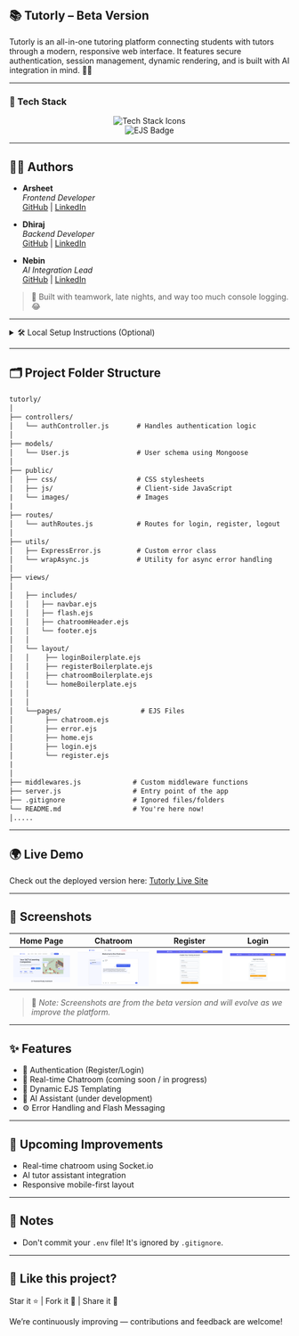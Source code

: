 ## 📚 Tutorly – Beta Version  


Tutorly is an all-in-one tutoring platform connecting students with tutors through a modern, responsive web interface. 
It features secure authentication, session management, dynamic rendering, and is built with AI integration in mind. 🧠✨

---

### 🚀 Tech Stack

<div align="center">

<!-- Skillicons -->
<img src="https://skillicons.dev/icons?i=js,nodejs,express,mongodb,css" alt="Tech Stack Icons" />

<!-- Custom EJS Badge -->
<br/>
<img src="https://img.shields.io/badge/EJS-8C8C8C?style=for-the-badge&logo=javascript&logoColor=white" alt="EJS Badge"/>

</div>

---

## 👨‍💻 Authors

- **Arsheet**  
  *Frontend Developer*  
  [GitHub](https://github.com/Arsheetkaur) | [LinkedIn](/#)

- **Dhiraj**  
  *Backend Developer*  
  [GitHub](https://github.com/dhirajdhande19) | [LinkedIn](www.linkedin.com/in/dhiraj-dhande-1a7262237)

- **Nebin**  
  *AI Integration Lead*  
  [GitHub](https://github.com/neb1n) | [LinkedIn](https://www.linkedin.com/in/nebin-babu-417a03353)

> 💬 Built with teamwork, late nights, and way too much console logging. 😂

---

<details>
<summary>🛠️ Local Setup Instructions (Optional)</summary>

<br/>

### 1️⃣ Clone the Repository

````bash
git clone https://github.com/your-username/tutorly.git
cd tutorly
````

### 2️⃣ Install Dependencies
````bash
npm install
````

### 3️⃣ Set Up Environment Variables
Create a .env file in the root directory and add:

````bash
MONGO_URL=your_mongo_connection_string        
SECRET="your_secret_code"
````

### 4️⃣ Run the Server

````bash
nodemon server.js
````
Then open your browser at:
 ````bash 
 http://localhost:2000
````

</details>

---

## 🗂️ Project Folder Structure

```plaintext
tutorly/
│
├── controllers/
│   └── authController.js       # Handles authentication logic
│
├── models/
│   └── User.js                 # User schema using Mongoose
│
├── public/
│   ├── css/                    # CSS stylesheets
│   ├── js/                     # Client-side JavaScript
|   └── images/                 # Images                  
|
├── routes/
│   └── authRoutes.js           # Routes for login, register, logout
│
├── utils/
│   ├── ExpressError.js         # Custom error class
│   └── wrapAsync.js            # Utility for async error handling
│
├── views/
│   
│   ├── includes/
│   │   ├── navbar.ejs
│   │   ├── flash.ejs
│   │   ├── chatroomHeader.ejs
│   │   └── footer.ejs          
│   │   
│   └── layout/
│   │    ├── loginBoilerplate.ejs
│   │    ├── registerBoilerplate.ejs
│   │    ├── chatroomBoilerplate.ejs
│   │    └── homeBoilerplate.ejs
│   │
│   │
│   └──pages/                    # EJS Files
│        ├── chatroom.ejs
│        ├── error.ejs            
│        ├── home.ejs
│        ├── login.ejs
│        └── register.ejs
|
│
├── middlewares.js             # Custom middleware functions
├── server.js                  # Entry point of the app
├── .gitignore                 # Ignored files/folders
└── README.md                  # You're here now!
│.....

```

---

## 🌍 Live Demo

Check out the deployed version here: [Tutorly Live Site](https://tutorly-jyu9.onrender.com)


---

## 📸 Screenshots

| Home Page | Chatroom | Register | Login |
|-----------|----------|----------|-------|
| ![Home Page](screenshots/home_page.png) | ![Chatroom Page](screenshots/chatroom_page.png) | ![Register Page](screenshots/register_page.png) | ![Login Page](screenshots/login_page.png) |

> 📌 *Note: Screenshots are from the beta version and will evolve as we improve the platform.*

---

## ✨ Features

- 🔐 Authentication (Register/Login)
- 👥 Real-time Chatroom (coming soon / in progress)
- 📄 Dynamic EJS Templating
- 🧠 AI Assistant (under development)
- ⚙️ Error Handling and Flash Messaging

---

## 🚧 Upcoming Improvements

- Real-time chatroom using Socket.io
- AI tutor assistant integration
- Responsive mobile-first layout

---
## 📌 Notes

* Don't commit your `.env` file! It's ignored by `.gitignore`.

---

## 🌟 Like this project?

Star it ⭐ | Fork it 🍴 | Share it 💬

We’re continuously improving — contributions and feedback are welcome!


